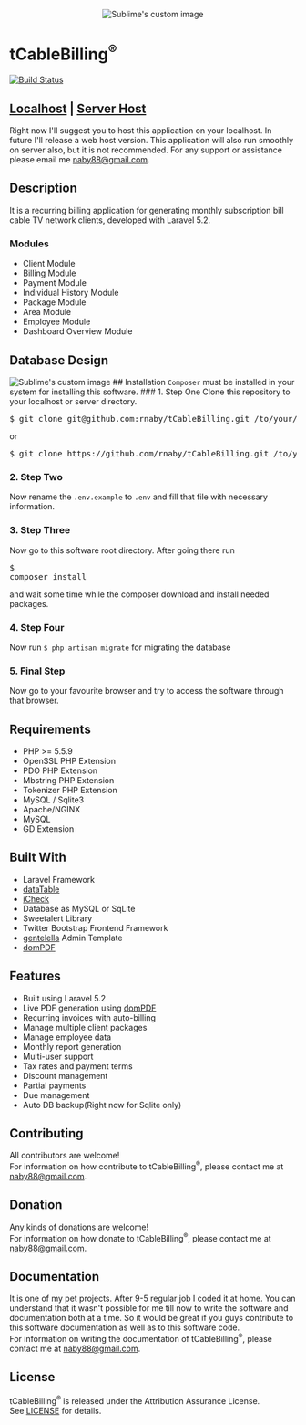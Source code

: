 <p align="center">
  <img src="https://raw.githubusercontent.com/rnaby/tCableBilling/master/public/images/tcablebilling.png" alt="Sublime's custom image"/>
</p>

# tCableBilling<sup>®</sup>

[![Build Status](https://travis-ci.org/rnaby/tCableBilling.svg?branch=master)](https://travis-ci.org/rnaby/tCableBilling)

## [Localhost](https://github.com/rnaby/tCableBilling) | [Server Host](https://github.com/rnaby/tCableBilling)

Right now I'll suggest you to host this application on your localhost. In future I'll release a web host version. This application will also run smoothly on server also, but it is not recommended. For any support or assistance please email  me naby88@gmail.com.

## Description
It is a recurring billing application for generating monthly subscription bill cable TV network clients, developed with Laravel 5.2.

### Modules
* Client Module
* Billing Module
* Payment Module
* Individual History Module
* Package Module
* Area Module
* Employee Module
* Dashboard Overview Module

## Database Design
<img src="https://raw.githubusercontent.com/rnaby/tCableBilling/master/public/images/db_tcablebilling.png" alt="Sublime's custom image"/>
## Installation
<code>Composer</code> must be installed in your system for installing this software.
### 1. Step One
Clone this repository to your localhost or server directory.
<pre>$ git clone git@github.com:rnaby/tCableBilling.git /to/your/path</pre>
or
<pre>$ git clone https://github.com/rnaby/tCableBilling.git /to/your/path</pre>

### 2. Step Two
Now rename the <code>.env.example</code> to <code>.env</code> and fill that file with necessary information.

### 3. Step Three
Now go to this software root directory. After going there run <pre>$ composer install</pre> and wait some time while the composer download and install needed packages.

### 4. Step Four
Now run <code>$ php artisan migrate</code> for migrating the database

### 5. Final Step
Now go to your favourite browser and try to access the software through that browser.

## Requirements
* PHP >= 5.5.9
* OpenSSL PHP Extension
* PDO PHP Extension
* Mbstring PHP Extension
* Tokenizer PHP Extension
* MySQL / Sqlite3
* Apache/NGINX
* MySQL
* GD Extension

## Built With
* Laravel Framework
* [dataTable](https://datatables.net/)
* [iCheck](http://icheck.fronteed.com/)
* Database as MySQL or SqLite
* Sweetalert Library
* Twitter Bootstrap Frontend Framework
* [gentelella](https://github.com/puikinsh/gentelella) Admin Template
* [domPDF](https://dompdf.github.io/)

## Features
* Built using Laravel 5.2
* Live PDF generation using [domPDF](https://dompdf.github.io/)
* Recurring invoices with auto-billing
* Manage multiple client packages
* Manage employee data
* Monthly report generation
* Multi-user support
* Tax rates and payment terms
* Discount management
* Partial payments
* Due management
* Auto DB backup(Right now for Sqlite only)

## Contributing
All contributors are welcome!  
For information on how contribute to tCableBilling<sup>®</sup>, please contact me at naby88@gmail.com.

## Donation
Any kinds of donations are welcome!  
For information on how donate to tCableBilling<sup>®</sup>, please contact me at naby88@gmail.com.

## Documentation
It is one of my pet projects. After 9-5 regular job I coded it at home. You can understand that it wasn't possible for me till now to write the software and documentation both at a time. So it would be great if you guys contribute to this software documentation as well as to this software code.  
For information on writing the documentation of tCableBilling<sup>®</sup>, please contact me at naby88@gmail.com.

## License
tCableBilling<sup>®</sup> is released under the Attribution Assurance License.  
See [LICENSE](LICENSE) for details.

